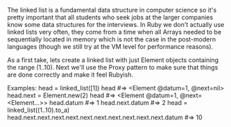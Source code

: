 The linked list is a fundamental data structure in computer science so it's pretty important that all students who seek jobs at the larger companies know some data structures for the interviews. In Ruby we don't actually use linked lists very often, they come from a time when all Arrays needed to be sequentially located in memory which is not the case in the post-modern languages (though we still try at the VM level for performance reasons).

As a first take, lets create a linked list with just Element objects containing the range (1..10). Next we'll use the Proxy pattern to make sure that things are done correctly and make it feel Rubyish.

Examples:
  head = linked_list([1])
  head #=> <Element @datum=1, @next=nil>
  head.next = Element.new(2)
  head #=> <Element @datum=1, @next=<Element...>>
  head.datum #=> 1
  head.next.datum #=> 2
  head = linked_list((1..10).to_a)
  head.next.next.next.next.next.next.next.next.next.next.datum #=> 10

